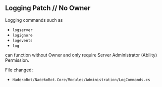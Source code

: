 ## Logging Patch // No Owner

Logging commands such as 

- `logserver` 
- `logignore` 
- `logevents`
- `log` 

can function without Owner and only require Server Administrator (Ability) Permission.

File changed:
 - `NadekoBot/NadekoBot.Core/Modules/Administration/LogCommands.cs`
 
